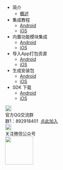 * 简介
	* [概述](/5PlusDocs/README.md)
* 集成教程
	* [Android](/5PlusDocs/usesdk/android.md)
	* [iOS](/5PlusDocs/usesdk/ios.md)
* 内置功能模块集成
	* [Android](/5PlusDocs/usemodule/android.md)
	* [iOS](/5PlusDocs/usemodule/ios.md)
* 导入App打包资源
	* [Android](/5PlusDocs/importfeproject/android.md)
	* [iOS](/5PlusDocs/importfeproject/ios.md)
* 生成安装包
	* [Android](/5PlusDocs/package/android.md)
	* [iOS](/5PlusDocs/package/ios.md)
* SDK 下载
	* [Android](/5PlusDocs/android.md)
	* [iOS](/5PlusDocs/ios.md)
<div class="contact-box">
	<div class="contact-item">
	  <img src="//img-cdn-qiniu.dcloud.net.cn/uniapp/doc/qq@2x.png" width="20" height="20"/>
	  <div class="contact-smg">
	     <div>官方QQ交流群</div>
	  <div>群1：892918401 &nbsp;<a target="_blank" href="//shang.qq.com/wpa/qunwpa?idkey=4b0a7a0f7c73efb5cebb38bb8bf7df262b68a31e0205709467eed8cca8da58d1">点此加入</a></div>
	  </div>
	</div>
  <div class="contact-item">
  	<img src="//img-cdn-qiniu.dcloud.net.cn/uniapp/doc/weixin@2x.png" width="20" height="20"/>
  	<div class="contact-smg">
  		<div>关注微信公众号</div>
  		<img src="https://img-cdn-qiniu.dcloud.net.cn/uniapp/doc/weixin.jpg" width="90" height="90"/>
  	</div>
  </div>
</div>